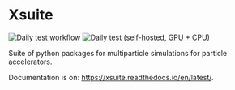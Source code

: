 # Xsuite 

[![Daily test workflow](https://github.com/xsuite/xsuite/actions/workflows/cron_test_gh.yaml/badge.svg)](https://github.com/xsuite/xsuite/actions/workflows/cron_test_gh.yaml)
[![Daily test (self-hosted, GPU + CPU)](https://github.com/xsuite/xsuite/actions/workflows/cron_test_gpu.yaml/badge.svg)](https://github.com/xsuite/xsuite/actions/workflows/cron_test_gpu.yaml)

Suite of python packages for multiparticle simulations for particle accelerators.

Documentation is on: https://xsuite.readthedocs.io/en/latest/.
